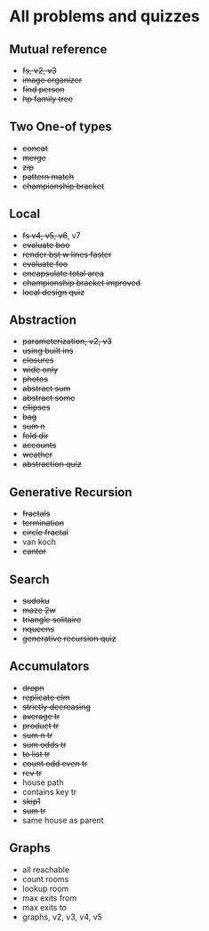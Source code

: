 # All problems and quizzes

## Mutual reference

- ~~fs, v2, v3~~
- ~~image organizer~~
- ~~find person~~
- ~~hp family tree~~

## Two One-of types

- ~~concat~~
- ~~merge~~
- ~~zip~~
- ~~pattern match~~
- ~~championship bracket~~

## Local

- ~~fs v4, v5, v6~~, v7
- ~~evaluate boo~~
- ~~render bst w lines faster~~
- ~~evaluate foo~~
- ~~encapsulate total area~~
- ~~championship bracket improved~~
- ~~local design quiz~~

## Abstraction

- ~~parameterization, v2, v3~~
- ~~using built ins~~
- ~~closures~~
- ~~wide only~~
- ~~photos~~
- ~~abstract sum~~
- ~~abstract some~~
- ~~ellipses~~
- ~~bag~~
- ~~sum n~~
- ~~fold dir~~
- ~~accounts~~
- ~~weather~~
- ~~abstraction quiz~~

## Generative Recursion

- ~~fractals~~
- ~~termination~~
- ~~circle fractal~~
- van koch
- ~~cantor~~

## Search

- ~~sudoku~~
- ~~maze 2w~~
- ~~triangle solitaire~~
- ~~nqueens~~
- ~~generative recursion quiz~~

## Accumulators

- ~~dropn~~
- ~~replicate elm~~
- ~~strictly decreasing~~
- ~~average tr~~
- ~~product tr~~
- ~~sum n tr~~
- ~~sum odds tr~~
- ~~to list tr~~
- ~~count odd even tr~~
- ~~rev tr~~
- house path
- contains key tr
- ~~skip1~~
- ~~sum tr~~
- same house as parent

## Graphs

- all reachable
- count rooms
- lookup room
- max exits from
- max exits to
- graphs, v2, v3, v4, v5